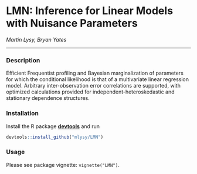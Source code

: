 # LMN: Inference for Linear Models with Nuisance Parameters

*Martin Lysy, Bryan Yates*

---

### Description

Efficient Frequentist profiling and Bayesian marginalization of parameters for which the conditional likelihood is that of a multivariate linear regression model.  Arbitrary inter-observation error correlations are supported, with optimized calculations provided for independent-heteroskedastic and stationary dependence structures.

### Installation

Install the R package [**devtools**](https://CRAN.R-project.org/package=devtools) and run
```r
devtools::install_github("mlysy/LMN")
```

### Usage

Please see package vignette: `vignette("LMN")`.
